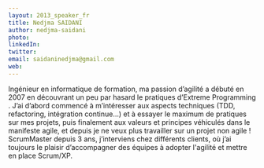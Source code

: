 ```yaml
---
layout: 2013_speaker_fr
title: Nedjma SAIDANI
author: nedjma-saidani
photo: 
linkedIn: 
twitter: 
email: saidaninedjma@gmail.com
web: 
---
```


Ingénieur en informatique de formation, ma passion d’agilité a débuté en 2007 en découvrant un peu par hasard  le pratiques d’Extreme Programming . J’ai d’abord commencé à m’intéresser aux aspects techniques (TDD, refactoring, intégration continue…) et à essayer le maximum de pratiques sur mes projets, puis finalement aux valeurs et principes véhiculés dans le manifeste agile, et depuis je ne veux plus travailler sur un projet non agile !
ScrumMaster depuis 3 ans,  j’interviens chez différents clients,  où j’ai toujours le plaisir d’accompagner des équipes  à adopter l'agilité et mettre en place Scrum/XP.
